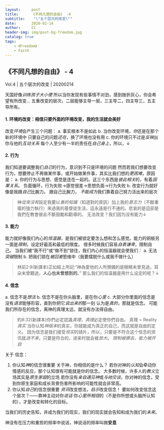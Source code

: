 ```yaml
---
layout:     post
title:      《不同凡想的自由》 -4
subtitle:    "\"五个层次的改变\""
date:       2020-02-14
author:     CC
header-img: img/post-bg-freedom.jpg
catalog: true
tags:
    - 《Freedom》
    - Faith
---
```


## 《不同凡想的自由》 - 4

Vol.4 | 五个层次的改变 | 20200214

天国好像*训练孩子大小便*
所以当你发现有些事情不对劲，感到挫折灰心，你会希望有所改变…
五重改变的层次，二层能够主导一层，三主导二，四主导三，五主导所有。
#### 1. **环境**的改变：相信只要外面的环境改变，我的生活就会美好
改变*环境*会产生三个问题：
a. 事实根本不是如此
b. 当你改变环境，*你*还是在那个新的环境中
只要自己的问题*还在*，换了环境也没有用
c. 你的环境只不过是*反映*出你与他的*互动关系*
每个人至少有一半的责任在*自己身上*，所以，↓

#### 2. **行为**
我们知道要调整我们*自己*的行为，意识到不只是环境的问题
然而若我们想要改变行为，想要停止不再做某件事，或开始做某件事，其实比我们想的*更困难*，原因是：
a. 你的行为与思想、感觉是连在一起的。这三个东西是*彼此相关*的，有着*因果关系*。
负面循环，行为失败→感觉很差→思想负面→行为失败
b. 改变行为就好像是我跟*自己*比腕力。
跟自己比腕力， *不能成为*我们靠着自己努力活出来的层次
> 神*從來沒有*設定我要以*善的知識*（知道對的資訊）加上我的*意志力*（不斷重複的強力執行）來過我的基督徒生活，這永遠是行不通的。悲哀的是這卻是我們在教會彼此不斷鼓勵和勸導的。
无法改变？我们因为没有能力↓

#### 3. **能力**
能力就好像我们内心的*恒温器*，是我们被锁定要怎么想和怎么感觉。能力的铜板另一面是*限制*，设定好最高和最低的限度。
很多时候我们容易*自表谦卑*，限制自己。
当我们被“我不行”或“做不到”锁住，我们内心的恒温器就会使我们：
a. 无法*突破*限制
b. 把我们锁在*被囚者*思维中（我要摆脱什么或我不做什么）
> 林前2:9(新譯本)正如經上所記:“神為愛他的人所預備的是眼睛未曾見過，耳朵未曾聽過，**人心也未曾想到的**。”
那么我们的恒温器是用什么设定的呢？↓

#### 4. **信念**
a. 信念不是*想法*
b. 信念不是在你头脑里，是在你*心里*
c. 大部分你里面的信念是没有*语言*能够形容，直到你把它*说出来的*那一刻
认为是*真的*，那就是信念。
可能我们所存在的信念，离神的真理太远，就没有办法得自由。
> 約8:32(新譯本)你們必定認識*真理*，*真理*必定使你們自由。
真理 = Reality *真实*
当你认知*神版本*的真实，你就能成为真正的自己，而这就是自由的定义。
因为信念是我们接受*现实*的镜片，所以，只要是不符合这个信念的资讯就*进不来*，只要是符合的，进来时就会被*放大*。
*限制被挪去，能力被开启*

关于 信念：
1. 你认知*神*的信念很重要
	关于神，你相信的是什么？
	若你对神的*认知*会牵动你情感的反应，那个认知很有可能就是你的信念。
	大多数时候，许多人的*教义*立场其实是*原生家庭*的立场
	若你没有*亲自遇见神*或*与祂交谈*，你对神的信念，受到你原生家庭和成长背景伤害所影响的可能性就会非常高。
2. 你认知*自己*的信念很重要
	*资讯*改变想法，*启示*改变信念！
	要如何改变信念这个层次？——靠神主动对你*说话*
	你*心里所相信*的（不是你所想或头脑所认知的），才是改变和转化的目标。

当我们的历史告知，并成为我们的现实，我们的现实就会告知和成为我们的*未来*。

神没有在压力和重担的频率中说话，神说话的频率叫做**安息**